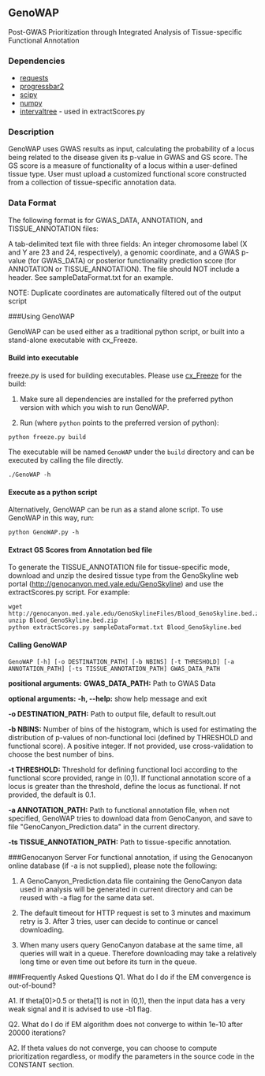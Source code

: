 ## GenoWAP

Post-GWAS Prioritization through Integrated Analysis of Tissue-specific Functional Annotation

### Dependencies
- [requests](http://docs.python-requests.org/en/latest/)
- [progressbar2](https://pypi.python.org/pypi/progressbar2)
- [scipy](http://www.scipy.org)
- [numpy](http://www.numpy.org/)
- [intervaltree](https://pypi.python.org/pypi/intervaltree) - used in extractScores.py

### Description

GenoWAP uses GWAS results as input, calculating the probability of a locus being related to the disease given its p-value in GWAS and GS score. The GS score is a measure of functionality of a locus within a user-defined tissue type. User must upload a customized functional score constructed from a collection of tissue-specific annotation data.

### Data Format 
The following format is for GWAS_DATA, ANNOTATION, and TISSUE_ANNOTATION files:

A tab-delimited text file with three fields: An integer chromosome label (X and Y are 23 and 24, respectively), a genomic coordinate, and a GWAS p-value (for GWAS_DATA) or posterior functionality prediction score (for ANNOTATION or TISSUE_ANNOTATION). The file should NOT include a header. See sampleDataFormat.txt for an example.

NOTE: Duplicate coordinates are automatically filtered out of the output script


###Using GenoWAP

GenoWAP can be used either as a traditional python script, or built into a stand-alone executable with cx_Freeze.

#### Build into executable
freeze.py is used for building executables. Please use [cx_Freeze](http://cx-freeze.sourceforge.net/) for the build:

1. Make sure all dependencies are installed for the preferred python version with which you wish to run GenoWAP.

2. Run (where `python` points to the preferred version of python):
```
python freeze.py build
```

The executable will be named `GenoWAP` under the `build` directory and can be executed by calling the file directly.

```
./GenoWAP -h
```

#### Execute as a python script
Alternatively, GenoWAP can be run as a stand alone script. To use GenoWAP in this way, run:
```
python GenoWAP.py -h
```

#### Extract GS Scores from Annotation bed file
To generate the TISSUE_ANNOTATION file for tissue-specific mode, download and unzip the desired tissue type from the GenoSkyline web portal (http://genocanyon.med.yale.edu/GenoSkyline) and use the extractScores.py script. For example:

```
wget http://genocanyon.med.yale.edu/GenoSkylineFiles/Blood_GenoSkyline.bed.zip
unzip Blood_GenoSkyline.bed.zip
python extractScores.py sampleDataFormat.txt Blood_GenoSkyline.bed
```

#### Calling GenoWAP

```
GenoWAP [-h] [-o DESTINATION_PATH] [-b NBINS] [-t THRESHOLD] [-a ANNOTATION_PATH] [-ts TISSUE_ANNOTATION_PATH] GWAS_DATA_PATH
```

__positional arguments:__
**GWAS_DATA_PATH:** Path to GWAS Data

__optional arguments:__
**-h, --help:** show help message and exit

**-o DESTINATION_PATH:** Path to output file, default to result.out

**-b NBINS:** Number of bins of the histogram, which is used for estimating the distribution of p-values of non-functional loci (defined by THRESHOLD and functional score). A positive integer. If not provided, use cross-validation to choose the best number of bins.

**-t THRESHOLD:** Threshold for defining functional loci according to the functional score provided, range in (0,1). If functional annotation score of a locus is
greater than the threshold, define the locus as functional. If not provided, the default is 0.1.

**-a ANNOTATION_PATH:** Path to functional annotation file, when not specified, GenoWAP tries to download data from GenoCanyon, and save to file "GenoCanyon_Prediction.data" in the current directory.

**-ts TISSUE_ANNOTATION_PATH:** Path to tissue-specific annotation.

###Genocanyon Server
For functional annotation, if using the Genocanyon online database (if -a is not supplied), please note the following:

1. A GenoCanyon_Prediction.data file containing the GenoCanyon data used in analysis will be generated in current directory and can be reused with -a flag for the same data set.

2. The default timeout for HTTP request is set to 3 minutes and maximum retry is 3. After 3 tries, user can decide to continue or cancel downloading.

3. When many users query GenoCanyon database at the same time, all queries will wait in a queue. Therefore downloading may take a relatively long time or even time out before its turn in the queue.

###Frequently Asked Questions
Q1. What do I do if the EM convergence is out-of-bound?

A1. If theta[0]>0.5 or theta[1] is not in (0,1), then the input data has a very weak signal and it is advised to use -b1 flag.

Q2. What do I do if EM algorithm does not converge to within 1e-10 after 20000 iterations?

A2. If theta values do not converge, you can choose to compute prioritization regardless, or modify the parameters in the source code in the CONSTANT section.